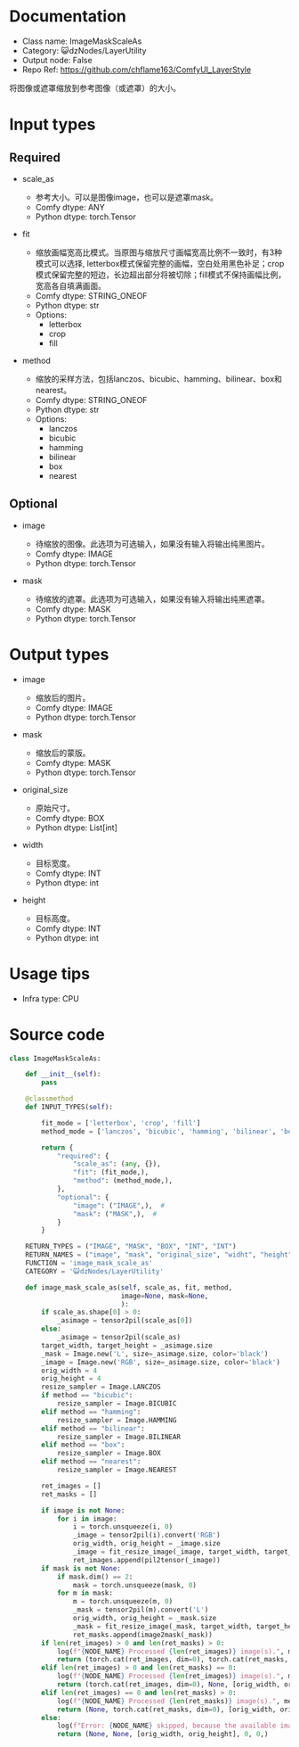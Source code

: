 # Documentation
- Class name: ImageMaskScaleAs
- Category: 😺dzNodes/LayerUtility
- Output node: False
- Repo Ref: https://github.com/chflame163/ComfyUI_LayerStyle

将图像或遮罩缩放到参考图像（或遮罩）的大小。

# Input types

## Required

- scale_as
    - 参考大小。可以是图像image，也可以是遮罩mask。
    - Comfy dtype: ANY
    - Python dtype: torch.Tensor

- fit
    - 缩放画幅宽高比模式。当原图与缩放尺寸画幅宽高比例不一致时，有3种模式可以选择, letterbox模式保留完整的画幅，空白处用黑色补足；crop模式保留完整的短边，长边超出部分将被切除；fill模式不保持画幅比例，宽高各自填满画面。
    - Comfy dtype: STRING_ONEOF
    - Python dtype: str
    - Options:
        - letterbox
        - crop
        - fill

- method
    - 缩放的采样方法，包括lanczos、bicubic、hamming、bilinear、box和nearest。
    - Comfy dtype: STRING_ONEOF
    - Python dtype: str
    - Options:
        - lanczos
        - bicubic
        - hamming
        - bilinear
        - box
        - nearest

## Optional

- image
    - 待缩放的图像。此选项为可选输入，如果没有输入将输出纯黑图片。
    - Comfy dtype: IMAGE
    - Python dtype: torch.Tensor

- mask
    - 待缩放的遮罩。此选项为可选输入，如果没有输入将输出纯黑遮罩。
    - Comfy dtype: MASK
    - Python dtype: torch.Tensor

# Output types

- image
    - 缩放后的图片。
    - Comfy dtype: IMAGE
    - Python dtype: torch.Tensor

- mask
    - 缩放后的蒙版。
    - Comfy dtype: MASK
    - Python dtype: torch.Tensor

- original_size
    - 原始尺寸。
    - Comfy dtype: BOX
    - Python dtype: List[int]

- width
    - 目标宽度。
    - Comfy dtype: INT
    - Python dtype: int

- height
    - 目标高度。
    - Comfy dtype: INT
    - Python dtype: int

# Usage tips
- Infra type: CPU

# Source code
```python
class ImageMaskScaleAs:

    def __init__(self):
        pass

    @classmethod
    def INPUT_TYPES(self):

        fit_mode = ['letterbox', 'crop', 'fill']
        method_mode = ['lanczos', 'bicubic', 'hamming', 'bilinear', 'box', 'nearest']

        return {
            "required": {
                "scale_as": (any, {}),
                "fit": (fit_mode,),
                "method": (method_mode,),
            },
            "optional": {
                "image": ("IMAGE",),  #
                "mask": ("MASK",),  #
            }
        }

    RETURN_TYPES = ("IMAGE", "MASK", "BOX", "INT", "INT")
    RETURN_NAMES = ("image", "mask", "original_size", "widht", "height",)
    FUNCTION = 'image_mask_scale_as'
    CATEGORY = '😺dzNodes/LayerUtility'

    def image_mask_scale_as(self, scale_as, fit, method,
                            image=None, mask=None,
                            ):
        if scale_as.shape[0] > 0:
            _asimage = tensor2pil(scale_as[0])
        else:
            _asimage = tensor2pil(scale_as)
        target_width, target_height = _asimage.size
        _mask = Image.new('L', size=_asimage.size, color='black')
        _image = Image.new('RGB', size=_asimage.size, color='black')
        orig_width = 4
        orig_height = 4
        resize_sampler = Image.LANCZOS
        if method == "bicubic":
            resize_sampler = Image.BICUBIC
        elif method == "hamming":
            resize_sampler = Image.HAMMING
        elif method == "bilinear":
            resize_sampler = Image.BILINEAR
        elif method == "box":
            resize_sampler = Image.BOX
        elif method == "nearest":
            resize_sampler = Image.NEAREST

        ret_images = []
        ret_masks = []

        if image is not None:
            for i in image:
                i = torch.unsqueeze(i, 0)
                _image = tensor2pil(i).convert('RGB')
                orig_width, orig_height = _image.size
                _image = fit_resize_image(_image, target_width, target_height, fit, resize_sampler)
                ret_images.append(pil2tensor(_image))
        if mask is not None:
            if mask.dim() == 2:
                mask = torch.unsqueeze(mask, 0)
            for m in mask:
                m = torch.unsqueeze(m, 0)
                _mask = tensor2pil(m).convert('L')
                orig_width, orig_height = _mask.size
                _mask = fit_resize_image(_mask, target_width, target_height, fit, resize_sampler).convert('L')
                ret_masks.append(image2mask(_mask))
        if len(ret_images) > 0 and len(ret_masks) > 0:
            log(f"{NODE_NAME} Processed {len(ret_images)} image(s).", message_type='finish')
            return (torch.cat(ret_images, dim=0), torch.cat(ret_masks, dim=0), [orig_width, orig_height], target_width, target_height,)
        elif len(ret_images) > 0 and len(ret_masks) == 0:
            log(f"{NODE_NAME} Processed {len(ret_images)} image(s).", message_type='finish')
            return (torch.cat(ret_images, dim=0), None, [orig_width, orig_height], target_width, target_height,)
        elif len(ret_images) == 0 and len(ret_masks) > 0:
            log(f"{NODE_NAME} Processed {len(ret_masks)} image(s).", message_type='finish')
            return (None, torch.cat(ret_masks, dim=0), [orig_width, orig_height], target_width, target_height,)
        else:
            log(f"Error: {NODE_NAME} skipped, because the available image or mask is not found.", message_type='error')
            return (None, None, [orig_width, orig_height], 0, 0,)
```